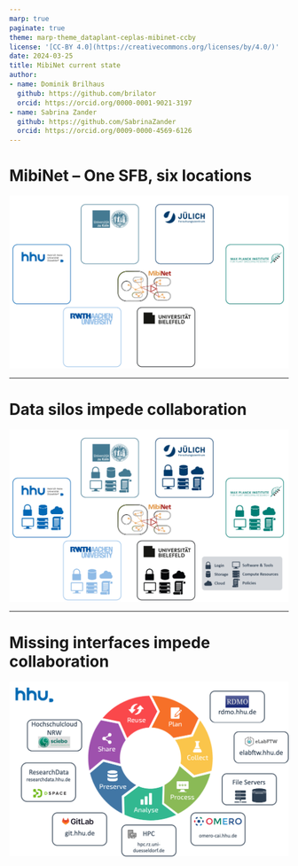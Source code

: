 ```yaml
---
marp: true
paginate: true
theme: marp-theme_dataplant-ceplas-mibinet-ccby
license: '[CC-BY 4.0](https://creativecommons.org/licenses/by/4.0/)'
date: 2024-03-25
title: MibiNet current state
author:
- name: Dominik Brilhaus
  github: https://github.com/brilator
  orcid: https://orcid.org/0000-0001-9021-3197
- name: Sabrina Zander
  github: https://github.com/SabrinaZander
  orcid: https://orcid.org/0009-0000-4569-6126
---
```


# MibiNet &ndash; One SFB, six locations

![w:800](./../../img/data-fragmentation-mibinet00.drawio.png)

---

# Data silos impede collaboration

![w:800](./../../img/data-fragmentation-mibinet01.drawio.png)


---

# Missing interfaces impede collaboration

![w:800](./../../img/HHU-services-withoutDataHUB.drawio.png)
